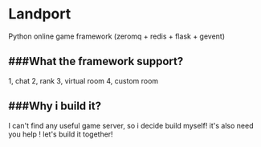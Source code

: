 # Landport

Python online game framework (zeromq + redis + flask + gevent)

###What the framework support?
---

1, chat
2, rank
3, virtual room
4, custom room

###Why i build it?
---
I can't find any useful game server, so i decide build myself! it's also need you help ! let's build it together!
